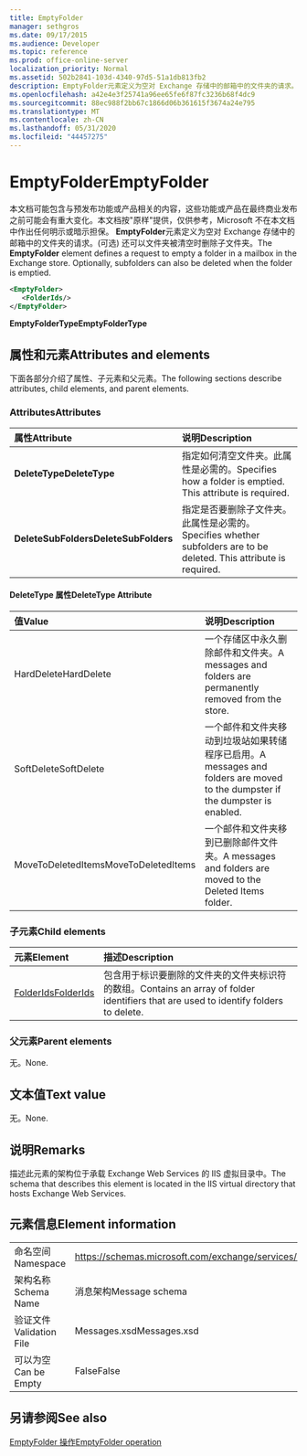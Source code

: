 ```yaml
---
title: EmptyFolder
manager: sethgros
ms.date: 09/17/2015
ms.audience: Developer
ms.topic: reference
ms.prod: office-online-server
localization_priority: Normal
ms.assetid: 502b2841-103d-4340-97d5-51a1db813fb2
description: EmptyFolder元素定义为空对 Exchange 存储中的邮箱中的文件夹的请求。(可选) 还可以文件夹被清空时删除子文件夹。
ms.openlocfilehash: a42e4e3f25741a96ee65fe6f87fc3236b68f4dc9
ms.sourcegitcommit: 88ec988f2bb67c1866d06b361615f3674a24e795
ms.translationtype: MT
ms.contentlocale: zh-CN
ms.lasthandoff: 05/31/2020
ms.locfileid: "44457275"
---
```

# <a name="emptyfolder"></a><span data-ttu-id="76420-104">EmptyFolder</span><span class="sxs-lookup"><span data-stu-id="76420-104">EmptyFolder</span></span>

<span data-ttu-id="76420-p102">本文档可能包含与预发布功能或产品相关的内容，这些功能或产品在最终商业发布之前可能会有重大变化。本文档按"原样"提供，仅供参考，Microsoft 不在本文档中作出任何明示或暗示担保。 **EmptyFolder**元素定义为空对 Exchange 存储中的邮箱中的文件夹的请求。(可选) 还可以文件夹被清空时删除子文件夹。</span><span class="sxs-lookup"><span data-stu-id="76420-p102">The **EmptyFolder** element defines a request to empty a folder in a mailbox in the Exchange store. Optionally, subfolders can also be deleted when the folder is emptied.</span></span> 
  
```XML
<EmptyFolder>
   <FolderIds/>
</EmptyFolder>
```

 <span data-ttu-id="76420-107">**EmptyFolderType**</span><span class="sxs-lookup"><span data-stu-id="76420-107">**EmptyFolderType**</span></span>
## <a name="attributes-and-elements"></a><span data-ttu-id="76420-108">属性和元素</span><span class="sxs-lookup"><span data-stu-id="76420-108">Attributes and elements</span></span>

<span data-ttu-id="76420-109">下面各部分介绍了属性、子元素和父元素。</span><span class="sxs-lookup"><span data-stu-id="76420-109">The following sections describe attributes, child elements, and parent elements.</span></span>
  
### <a name="attributes"></a><span data-ttu-id="76420-110">Attributes</span><span class="sxs-lookup"><span data-stu-id="76420-110">Attributes</span></span>

|<span data-ttu-id="76420-111">**属性**</span><span class="sxs-lookup"><span data-stu-id="76420-111">**Attribute**</span></span>|<span data-ttu-id="76420-112">**说明**</span><span class="sxs-lookup"><span data-stu-id="76420-112">**Description**</span></span>|
|:-----|:-----|
|<span data-ttu-id="76420-113">**DeleteType**</span><span class="sxs-lookup"><span data-stu-id="76420-113">**DeleteType**</span></span> <br/> |<span data-ttu-id="76420-p103">指定如何清空文件夹。此属性是必需的。</span><span class="sxs-lookup"><span data-stu-id="76420-p103">Specifies how a folder is emptied. This attribute is required.</span></span>  <br/> |
|<span data-ttu-id="76420-116">**DeleteSubFolders**</span><span class="sxs-lookup"><span data-stu-id="76420-116">**DeleteSubFolders**</span></span> <br/> |<span data-ttu-id="76420-p104">指定是否要删除子文件夹。此属性是必需的。</span><span class="sxs-lookup"><span data-stu-id="76420-p104">Specifies whether subfolders are to be deleted. This attribute is required.</span></span>  <br/> |
   
#### <a name="deletetype-attribute"></a><span data-ttu-id="76420-119">DeleteType 属性</span><span class="sxs-lookup"><span data-stu-id="76420-119">DeleteType Attribute</span></span>

|<span data-ttu-id="76420-120">**值**</span><span class="sxs-lookup"><span data-stu-id="76420-120">**Value**</span></span>|<span data-ttu-id="76420-121">**说明**</span><span class="sxs-lookup"><span data-stu-id="76420-121">**Description**</span></span>|
|:-----|:-----|
|<span data-ttu-id="76420-122">HardDelete</span><span class="sxs-lookup"><span data-stu-id="76420-122">HardDelete</span></span>  <br/> |<span data-ttu-id="76420-123">一个存储区中永久删除邮件和文件夹。</span><span class="sxs-lookup"><span data-stu-id="76420-123">A messages and folders are permanently removed from the store.</span></span>  <br/> |
|<span data-ttu-id="76420-124">SoftDelete</span><span class="sxs-lookup"><span data-stu-id="76420-124">SoftDelete</span></span>  <br/> |<span data-ttu-id="76420-125">一个邮件和文件夹移动到垃圾站如果转储程序已启用。</span><span class="sxs-lookup"><span data-stu-id="76420-125">A messages and folders are moved to the dumpster if the dumpster is enabled.</span></span>  <br/> |
|<span data-ttu-id="76420-126">MoveToDeletedItems</span><span class="sxs-lookup"><span data-stu-id="76420-126">MoveToDeletedItems</span></span>  <br/> |<span data-ttu-id="76420-127">一个邮件和文件夹移到已删除邮件文件夹。</span><span class="sxs-lookup"><span data-stu-id="76420-127">A messages and folders are moved to the Deleted Items folder.</span></span>  <br/> |
   
### <a name="child-elements"></a><span data-ttu-id="76420-128">子元素</span><span class="sxs-lookup"><span data-stu-id="76420-128">Child elements</span></span>

|<span data-ttu-id="76420-129">**元素**</span><span class="sxs-lookup"><span data-stu-id="76420-129">**Element**</span></span>|<span data-ttu-id="76420-130">**描述**</span><span class="sxs-lookup"><span data-stu-id="76420-130">**Description**</span></span>|
|:-----|:-----|
|[<span data-ttu-id="76420-131">FolderIds</span><span class="sxs-lookup"><span data-stu-id="76420-131">FolderIds</span></span>](folderids.md) <br/> |<span data-ttu-id="76420-132">包含用于标识要删除的文件夹的文件夹标识符的数组。</span><span class="sxs-lookup"><span data-stu-id="76420-132">Contains an array of folder identifiers that are used to identify folders to delete.</span></span>  <br/> |
   
### <a name="parent-elements"></a><span data-ttu-id="76420-133">父元素</span><span class="sxs-lookup"><span data-stu-id="76420-133">Parent elements</span></span>

<span data-ttu-id="76420-134">无。</span><span class="sxs-lookup"><span data-stu-id="76420-134">None.</span></span>
  
## <a name="text-value"></a><span data-ttu-id="76420-135">文本值</span><span class="sxs-lookup"><span data-stu-id="76420-135">Text value</span></span>

<span data-ttu-id="76420-136">无。</span><span class="sxs-lookup"><span data-stu-id="76420-136">None.</span></span>
  
## <a name="remarks"></a><span data-ttu-id="76420-137">说明</span><span class="sxs-lookup"><span data-stu-id="76420-137">Remarks</span></span>

<span data-ttu-id="76420-138">描述此元素的架构位于承载 Exchange Web Services 的 IIS 虚拟目录中。</span><span class="sxs-lookup"><span data-stu-id="76420-138">The schema that describes this element is located in the IIS virtual directory that hosts Exchange Web Services.</span></span>
  
## <a name="element-information"></a><span data-ttu-id="76420-139">元素信息</span><span class="sxs-lookup"><span data-stu-id="76420-139">Element information</span></span>

|||
|:-----|:-----|
|<span data-ttu-id="76420-140">命名空间</span><span class="sxs-lookup"><span data-stu-id="76420-140">Namespace</span></span>  <br/> |https://schemas.microsoft.com/exchange/services/2006/messages  <br/> |
|<span data-ttu-id="76420-141">架构名称</span><span class="sxs-lookup"><span data-stu-id="76420-141">Schema Name</span></span>  <br/> |<span data-ttu-id="76420-142">消息架构</span><span class="sxs-lookup"><span data-stu-id="76420-142">Message schema</span></span>  <br/> |
|<span data-ttu-id="76420-143">验证文件</span><span class="sxs-lookup"><span data-stu-id="76420-143">Validation File</span></span>  <br/> |<span data-ttu-id="76420-144">Messages.xsd</span><span class="sxs-lookup"><span data-stu-id="76420-144">Messages.xsd</span></span>  <br/> |
|<span data-ttu-id="76420-145">可以为空</span><span class="sxs-lookup"><span data-stu-id="76420-145">Can be Empty</span></span>  <br/> |<span data-ttu-id="76420-146">False</span><span class="sxs-lookup"><span data-stu-id="76420-146">False</span></span>  <br/> |
   
## <a name="see-also"></a><span data-ttu-id="76420-147">另请参阅</span><span class="sxs-lookup"><span data-stu-id="76420-147">See also</span></span>



[<span data-ttu-id="76420-148">EmptyFolder 操作</span><span class="sxs-lookup"><span data-stu-id="76420-148">EmptyFolder operation</span></span>](emptyfolder-operation.md)

